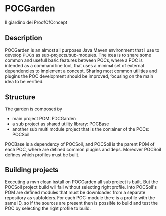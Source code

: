 # POCGarden
Il giardino dei ProofOfConcept

## Description
POCGarden is an almost all purposes Java Maven environment that I use to develop POCs as sub-projects/sub-modules.
The idea is to share some common and usefull basic features between POCs, where a POC is intended as a command line tool, that uses a minimal set of external dependencies to implement a concept.
Sharing most common utilities and plugins the POC development should be improved, focusing on the main idea to be verified.

## Structure
The garden is composed by
- main project POM: POCGarden
- a sub project as shared utility library: POCBase
- another sub multi module project that is the container of the POCs: POCSoil

POCBase is a dependency of POCSoil, and POCSoil is the parent POM of each POC, where are defined common plugins and deps.
Moreover POCSoil defines which profiles must be built. 

## Building projects
Executing a mvn clean install on POCGarden all sub project is built. But the POCSoil project build will fail without selecting right profile.
Into POCSoil's POM are defined modules that must be downloaded from a separate repository as subfolders.
For each POC-module there is a profile with the same ID, so if the sources are present then is possible to build and test the POC by selecting the right profile to build.

